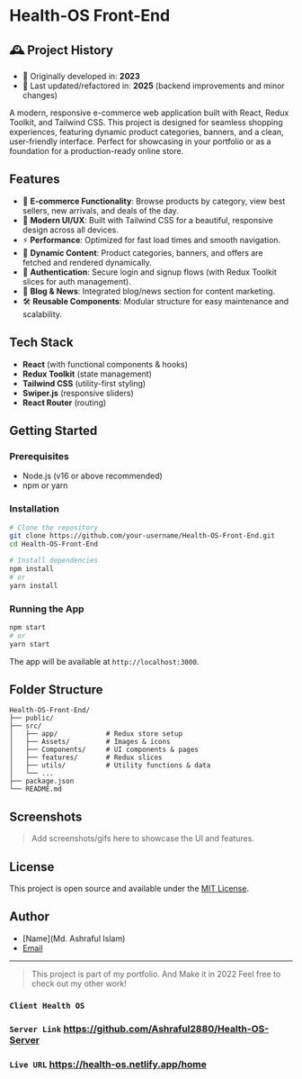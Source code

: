 # Health-OS Front-End

## 🕰️ Project History

- 🔹 Originally developed in: **2023**
- 🔹 Last updated/refactored in: **2025** (backend improvements and minor changes)

A modern, responsive e-commerce web application built with React, Redux Toolkit, and Tailwind CSS. This project is designed for seamless shopping experiences, featuring dynamic product categories, banners, and a clean, user-friendly interface. Perfect for showcasing in your portfolio or as a foundation for a production-ready online store.

## Features

- 🛒 **E-commerce Functionality**: Browse products by category, view best sellers, new arrivals, and deals of the day.
- 🎨 **Modern UI/UX**: Built with Tailwind CSS for a beautiful, responsive design across all devices.
- ⚡ **Performance**: Optimized for fast load times and smooth navigation.
- 🔄 **Dynamic Content**: Product categories, banners, and offers are fetched and rendered dynamically.
- 🔐 **Authentication**: Secure login and signup flows (with Redux Toolkit slices for auth management).
- 📰 **Blog & News**: Integrated blog/news section for content marketing.
- 🛠️ **Reusable Components**: Modular structure for easy maintenance and scalability.

## Tech Stack

- **React** (with functional components & hooks)
- **Redux Toolkit** (state management)
- **Tailwind CSS** (utility-first styling)
- **Swiper.js** (responsive sliders)
- **React Router** (routing)

## Getting Started

### Prerequisites
- Node.js (v16 or above recommended)
- npm or yarn

### Installation

```bash
# Clone the repository
git clone https://github.com/your-username/Health-OS-Front-End.git
cd Health-OS-Front-End

# Install dependencies
npm install
# or
yarn install
```

### Running the App

```bash
npm start
# or
yarn start
```

The app will be available at `http://localhost:3000`.

## Folder Structure

```
Health-OS-Front-End/
├── public/
├── src/
│   ├── app/            # Redux store setup
│   ├── Assets/         # Images & icons
│   ├── Components/     # UI components & pages
│   ├── features/       # Redux slices
│   ├── utils/          # Utility functions & data
│   └── ...
├── package.json
└── README.md
```

## Screenshots

> Add screenshots/gifs here to showcase the UI and features.

## License

This project is open source and available under the [MIT License](LICENSE).

## Author

- [Name](Md. Ashraful Islam)
- [Email](contact.ashraful1@gmail.com)

---

> This project is part of my portfolio. And Make it in 2022 Feel free to check out my other work!

### `Client Health OS`

### `Server Link` https://github.com/Ashraful2880/Health-OS-Server

### `Live URL` https://health-os.netlify.app/home
